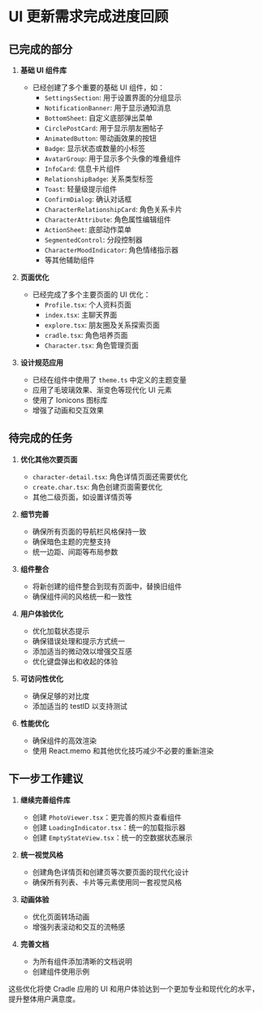 # UI 更新需求完成进度回顾

## 已完成的部分

1. **基础 UI 组件库**
   - 已经创建了多个重要的基础 UI 组件，如：
     - `SettingsSection`: 用于设置界面的分组显示
     - `NotificationBanner`: 用于显示通知消息
     - `BottomSheet`: 自定义底部弹出菜单
     - `CirclePostCard`: 用于显示朋友圈帖子
     - `AnimatedButton`: 带动画效果的按钮
     - `Badge`: 显示状态或数量的小标签
     - `AvatarGroup`: 用于显示多个头像的堆叠组件
     - `InfoCard`: 信息卡片组件
     - `RelationshipBadge`: 关系类型标签
     - `Toast`: 轻量级提示组件
     - `ConfirmDialog`: 确认对话框
     - `CharacterRelationshipCard`: 角色关系卡片
     - `CharacterAttribute`: 角色属性编辑组件
     - `ActionSheet`: 底部动作菜单
     - `SegmentedControl`: 分段控制器
     - `CharacterMoodIndicator`: 角色情绪指示器
     - 等其他辅助组件

2. **页面优化**
   - 已经完成了多个主要页面的 UI 优化：
     - `Profile.tsx`: 个人资料页面
     - `index.tsx`: 主聊天界面
     - `explore.tsx`: 朋友圈及关系探索页面
     - `cradle.tsx`: 角色培养页面
     - `Character.tsx`: 角色管理页面

3. **设计规范应用**
   - 已经在组件中使用了 `theme.ts` 中定义的主题变量
   - 应用了毛玻璃效果、渐变色等现代化 UI 元素
   - 使用了 Ionicons 图标库
   - 增强了动画和交互效果

## 待完成的任务

1. **优化其他次要页面**
   - `character-detail.tsx`: 角色详情页面还需要优化
   - `create.char.tsx`: 角色创建页面需要优化
   - 其他二级页面，如设置详情页等

2. **细节完善**
   - 确保所有页面的导航栏风格保持一致
   - 确保暗色主题的完整支持
   - 统一边距、间距等布局参数

3. **组件整合**
   - 将新创建的组件整合到现有页面中，替换旧组件
   - 确保组件间的风格统一和一致性

4. **用户体验优化**
   - 优化加载状态提示
   - 确保错误处理和提示方式统一
   - 添加适当的微动效以增强交互感
   - 优化键盘弹出和收起的体验

5. **可访问性优化**
   - 确保足够的对比度
   - 添加适当的 testID 以支持测试

6. **性能优化**
   - 确保组件的高效渲染
   - 使用 React.memo 和其他优化技巧减少不必要的重新渲染

## 下一步工作建议

1. **继续完善组件库**
   - 创建 `PhotoViewer.tsx`：更完善的照片查看组件
   - 创建 `LoadingIndicator.tsx`：统一的加载指示器
   - 创建 `EmptyStateView.tsx`：统一的空数据状态展示

2. **统一视觉风格**
   - 创建角色详情页和创建页等次要页面的现代化设计
   - 确保所有列表、卡片等元素使用同一套视觉风格

3. **动画体验**
   - 优化页面转场动画
   - 增强列表滚动和交互的流畅感

4. **完善文档**
   - 为所有组件添加清晰的文档说明
   - 创建组件使用示例

这些优化将使 Cradle 应用的 UI 和用户体验达到一个更加专业和现代化的水平，提升整体用户满意度。